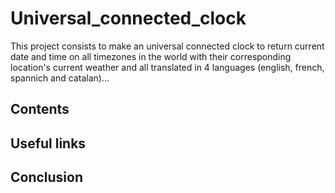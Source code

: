 # Universal_connected_clock
This project consists to make an universal connected clock to return current date and time on all timezones in the world with their corresponding location's current weather and all translated in 4 languages (english, french, spannich and catalan)...

## Contents

## Useful links

## Conclusion
